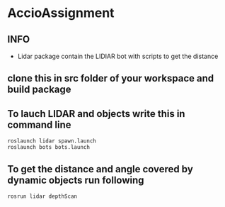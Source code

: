 # AccioAssignment
## INFO
- Lidar package contain the LIDIAR bot with scripts to get the distance
## clone this in src folder of your workspace and build package

## To lauch LIDAR and objects write this in command line
```
roslaunch lidar spawn.launch
roslaunch bots bots.launch
```

## To get the distance and angle covered by dynamic objects run following
```
rosrun lidar depthScan
```
